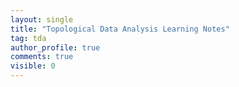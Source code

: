 ```yaml
---
layout: single
title: "Topological Data Analysis Learning Notes"
tag: tda
author_profile: true
comments: true
visible: 0
---
```

